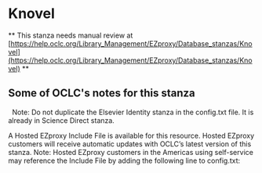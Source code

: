# Knovel
** This stanza needs manual review at [https://help.oclc.org/Library_Management/EZproxy/Database_stanzas/Knovel](https://help.oclc.org/Library_Management/EZproxy/Database_stanzas/Knovel) **

## Some of OCLC's notes for this stanza

&nbsp; Note:&nbsp;Do not duplicate the Elsevier Identity stanza in the config.txt file. It is already in Science Direct stanza.

A Hosted EZproxy Include File is available for this resource. Hosted EZproxy customers will receive automatic updates with OCLC&rsquo;s latest version of this stanza. Note: Hosted EZproxy customers in the Americas using self-service may reference the Include File by adding the following line to config.txt:

&nbsp;
